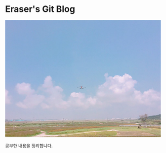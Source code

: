 # Eraser's Git Blog



![blog-opengraph-image](assets/images/blog-opengraph-image.jpg)



 공부한 내용을 정리합니다.

